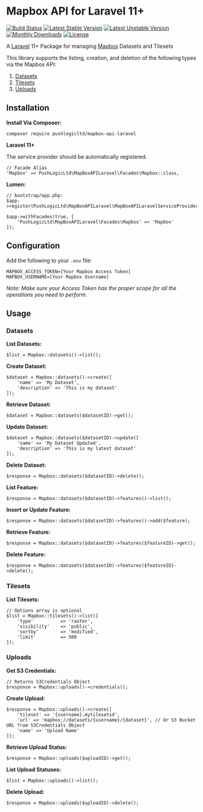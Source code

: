 # Mapbox API for Laravel 11+

[![Build Status](https://travis-ci.org/pushlogicltd/mapbox-api-laravel.svg)](https://travis-ci.org/pushlogicltd/mapbox-api-laravel)
[![Latest Stable Version](https://poser.pugx.org/pushlogicltd/mapbox-api-laravel/v/stable)](https://packagist.org/packages/pushlogicltd/mapbox-api-laravel)
[![Latest Unstable Version](https://poser.pugx.org/pushlogicltd/mapbox-api-laravel/v/unstable)](https://packagist.org/packages/pushlogicltd/mapbox-api-laravel)
[![Monthly Downloads](https://poser.pugx.org/pushlogicltd/mapbox-api-laravel/d/monthly)](https://packagist.org/packages/pushlogicltd/mapbox-api-laravel)
[![License](https://poser.pugx.org/pushlogicltd/mapbox-api-laravel/license)](https://packagist.org/packages/pushlogicltd/mapbox-api-laravel)

A [Laravel](https://laravel.com/) 11+ Package for managing [Mapbox](https://www.mapbox.com/api-documentation/) Datasets and Tilesets

This library supports the listing, creation, and deletion of the following types via the Mapbox API:

1. [Datasets](https://www.mapbox.com/api-documentation/#datasets)
2. [Tilesets](https://www.mapbox.com/api-documentation/#tilesets)
3. [Uploads](https://www.mapbox.com/api-documentation/#uploads)

## Installation

**Install Via Composer:**
```
composer require pushlogicltd/mapbox-api-laravel
```

**Laravel 11+**

The service provider should be automatically registered.


```
// Facade Alias
'Mapbox' => PushLogicLtd\MapBoxAPILaravel\Facades\Mapbox::class,
```

**Lumen:**
```
// bootstrap/app.php:
$app->register(PushLogicLtd\MapBoxAPILaravel\MapBoxAPILaravelServiceProvider::class);

$app->withFacades(true, [
    'PushLogicLtd\MapBoxAPILaravel\Facades\Mapbox' => 'Mapbox'
]);
```


## Configuration

Add the following to your `.env` file:

```
MAPBOX_ACCESS_TOKEN=[Your Mapbox Access Token]
MAPBOX_USERNAME=[Your Mapbox Username]
```

*Note: Make sure your Access Token has the proper scope for all the operations you need to perform.*

## Usage

### Datasets

**List Datasets:**
```
$list = Mapbox::datasets()->list();
```

**Create Dataset:**
```
$dataset = Mapbox::datasets()->create([
	'name' => 'My Dataset',
	'description' => 'This is my dataset'
]);
```

**Retrieve Dataset:**
```
$dataset = Mapbox::datasets($datasetID)->get();
```

**Update Dataset:**
```
$dataset = Mapbox::datasets($datasetID)->update([
	'name' => 'My Dataset Updated',
	'description' => 'This is my latest dataset'
]);
```

**Delete Dataset:**
```
$response = Mapbox::datasets($datasetID)->delete();
```

**List Feature:**
```
$response = Mapbox::datasets($datasetID)->features()->list();
```

**Insert or Update Feature:**
```
$response = Mapbox::datasets($datasetID)->features()->add($feature);
```

**Retrieve Feature:**
```
$response = Mapbox::datasets($datasetID)->features($featureID)->get();
```

**Delete Feature:**
```
$response = Mapbox::datasets($datasetID)->features($featureID)->delete();
```

### Tilesets

**List Tilesets:**
```
// Options array is optional
$list = Mapbox::tilesets()->list([
	'type' 			=> 'raster',
	'visibility' 	=> 'public',
	'sortby' 		=> 'modified',
	'limit' 		=> 500
]);
```

### Uploads

**Get S3 Credentials:**
```
// Returns S3Credentials Object
$response = Mapbox::uploads()->credentials();
```

**Create Upload:**
```
$response = Mapbox::uploads()->create([
	'tileset' => '{username}.mytilesetid',
	'url' => 'mapbox://datasets/{username}/{dataset}', // Or S3 Bucket URL from S3Credentials Object
	'name' => 'Upload Name'
]);
```

**Retrieve Upload Status:**
```
$response = Mapbox::uploads($uploadID)->get();
```

**List Upload Statuses:**
```
$list = Mapbox::uploads()->list();
```

**Delete Upload:**
```
$response = Mapbox::uploads($uploadID)->delete();
```

